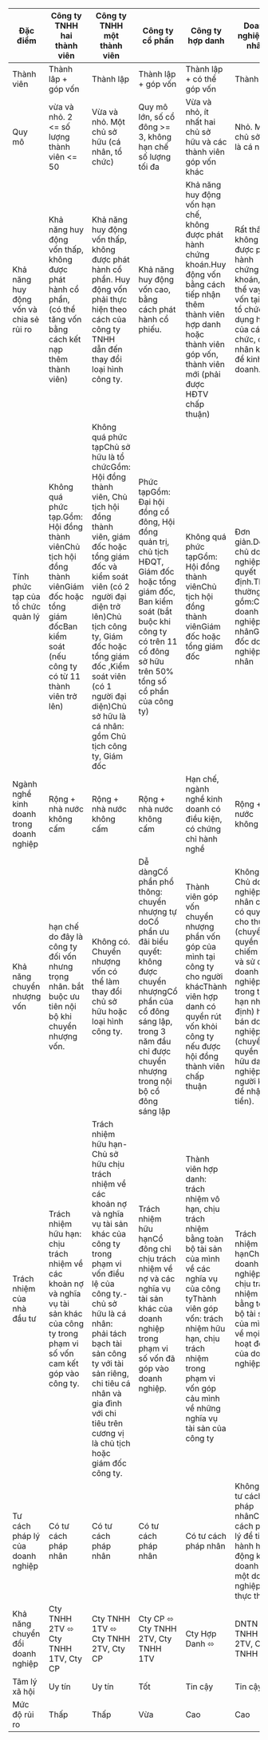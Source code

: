 | Đặc điểm | Công ty TNHH hai thành viên | Công ty TNHH một thành viên | Công ty cổ phần | Công ty hợp danh | Doanh nghiệp tư nhân |
|---|---|---|---|---|---|
| Thành viên | Thành lâp + góp vốn | Thành lập | Thành lập + góp vốn | Thành lập + có thể góp vốn | Thành lập |
| Quy mô | vừa và nhỏ. 2 &lt;= số lượng thành viên &lt;= 50 | Vừa và nhỏ. Một chủ sở hữu (cá nhân, tổ chức) | Quy mô lớn, số cổ đông &gt;= 3, không hạn chế số lượng tối đa | Vừa và nhỏ, ít nhất hai chủ sở hữu và các thành viên góp vốn khác | Nhỏ. Một chủ sở hữu là cá nhân |
| Khả năng huy động vốn và chia sẻ rủi ro | Khả năng huy động vốn thấp, không được phát hành cổ phần, (có thể tăng vốn bằng cách kết nạp thêm thành viên) | Khả năng huy động vốn thấp, không được phát hành cổ phần. Huy động vốn phải thực hiện theo cách của công ty TNHH dẫn đến thay đổi loại hình công ty. | Khả năng huy động vốn cao, bằng cách phát hành cổ phiếu. | Khả năng huy động vốn hạn chế, không được phát hành chứng khoán.Huy động vốn bằng cách tiếp nhận thêm thành viên hợp danh hoặc thành viên góp vốn, thành viên mới (phải được HĐTV chấp thuận) | Rất thấp, không được phát hành chứng khoán, có thể vay vốn tại các tổ chức tín dụng hoặc của các tổ chức, cá nhân khác để kinh doanh. |
| Tính phức tạp của tổ chức quản lý | Không quá phức tạp.Gồm: Hội đồng thành viênChủ tịch hội đồng thành viênGiám đốc hoặc tổng giám đốcBan kiểm soát (nếu công ty có từ 11 thành viên trở lên) | Không quá phức tạpChủ sở hữu là tổ chứcGồm: Hội đồng thành viên, Chủ tịch hội đồng thành viên, giám đốc hoặc tổng giám đốc và kiểm soát viên (có 2 người đại diện trở lên)Chủ tịch công ty, Giám đốc hoặc tổng giám đốc ,Kiểm soát viên (có 1 người đại diện)Chủ sở hữu là cá nhân: gồm Chủ tịch công ty, Giám đốc | Phức tạpGồm: Đại hội đồng cổ đông, Hội đồng quản trị, chủ tịch HĐQT, Giám đốc hoặc tổng giám đốc, Ban kiểm soát (bắt buộc khi công ty có trên 11 cổ đông sở hữu trên 50% tổng số cổ phần của công ty) | Không quá phức tạpGồm: Hội đồng thành viênChủ tịch hội đồng thành viênGiám đốc hoặc tổng giám đốc | Đơn giản.Do chủ doanh nghiệp quyết định.Thông thường gồm:Chủ doanh nghiệp tư nhânGiám đốc doanh nghiệp tư nhân |
| Ngành nghề kinh doanh trong doanh nghiệp | Rộng + nhà nước không cấm | Rộng + nhà nước không cấm | Rộng + nhà nước không cấm | Hạn chế, ngành nghề kinh doanh có điều kiện, có chứng chỉ hành nghề | Rộng + nhà nước không cấm |
| Khả năng chuyển nhượng vốn | hạn chế do đây là công ty đối vốn nhưng trọng nhân. bắt buộc ưu tiên nội bộ khi chuyển nhượng vốn. | Không có. Chuyển nhượng vốn có thể làm thay đổi chủ sở hữu hoặc loại hình công ty. | Dễ dàngCổ phần phổ thông: chuyển nhượng tự doCổ phần ưu đãi biểu quyết: không được chuyển nhượngCổ phần của cổ đông sáng lập, trong 3 năm đầu chỉ được chuyển nhượng trong nội bộ cổ đông sáng lập | Thành viên góp vốn chuyển nhượng phần vốn góp của mình tại công ty cho người khácThành viên hợp danh có quyền rút vốn khỏi công ty nếu được hội đồng thành viên chấp thuận | Không có. Chủ doanh nghiệp tư nhân chỉ có quyền cho thuê (chuyển quyền chiếm hữu và sử dụng doanh nghiệp trong thời hạn nhất định) hoặc bán doanh nghiệp (chuyển quyền sở hữu danh nghiệp cho người khác để nhận tiền). |
| Trách nhiệm của nhà đầu tư | Trách nhiệm hữu hạn: chịu trách nhiệm về các khoản nợ và nghĩa vụ tài sản khác của công ty trong phạm vi số vốn cam kết góp vào công ty. | Trách nhiệm hữu hạn-Chủ sở hữu chịu trách nhiệm về các khoản nợ và nghĩa vụ tài sản khác của công ty trong phạm vi vốn điều lệ của công ty.-chủ sở hữu là cá nhân: phải tách bạch tài sản công ty với tài sản riêng, chi tiêu cá nhân và gia đình với chi tiêu trên cương vị là chủ tịch hoặc giám đốc công ty. | Trách nhiệm hữu hạnCổ đông chỉ chịu trách nhiệm về nợ và các nghĩa vụ tài sản khác của doanh nghiệp trong phạm vi số vốn đã góp vào doanh nghiệp. | Thành viên hợp danh: trách nhiệm vô hạn, chịu trách nhiệm bằng toàn bộ tài sản của mình về các nghĩa vụ của công tyThành viên góp vốn: trách nhiệm hữu hạn, chịu trách nhiệm trong phạm vi vốn góp cảu mình về những nghĩa vụ tài sản của công ty | Trách nhiệm vô hạnChủ doanh nghiệp tự chịu trách nhiệm bằng toàn bộ tài sản của mình về mọi hoạt động của doanh nghiệp. |
| Tư cách pháp lý của doanh nghiệp | Có tư cách pháp nhân | Có tư cách pháp nhân | Có tư cách pháp nhân | Có tư cách pháp nhân | Không có tư cách pháp nhânCó tư cách pháp lý để tiến hành hoạt động kinh doanh như một doanh nghiệp thực thụ. |
| Khả năng chuyển đổi doanh nghiệp | Cty TNHH 2TV ⬄ Cty TNHH 1TV, Cty CP | Cty TNHH 1TV ⬄ Cty TNHH 2TV, Cty CP | Cty CP ⬄ Cty TNHH 2TV, Cty TNHH 1TV | Cty Hợp Danh ⬄ | DNTN Cty TNHH 2TV, Cty TNHH 1TV |
| Tâm lý xã hội | Uy tín | Uy tín | Tốt | Tin cậy | Tin cậy |
| Mức độ rủi ro | Thấp | Thấp | Vừa | Cao | Cao |